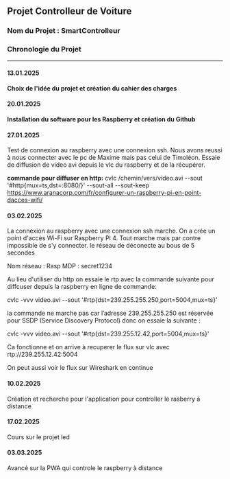 ## Projet Controlleur de Voiture 

### Nom du Projet : SmartControlleur

### Chronologie du Projet

---

#### **13.01.2025**  
**Choix de l'idée du projet et création du cahier des charges**  


#### **20.01.2025**  
**Installation du software pour les Raspberry et création du Github**  


#### **27.01.2025**  

Test de connexion au raspberry avec une connexion ssh. Nous avons reussi à nous connecter avec le pc de Maxime mais pas celui de Timoléon.
Essaie de diffusion de video avi depuis le vlc du raspberry et de la récupérer.

**commande pour diffuser en http:**
cvlc /chemin/vers/video.avi --sout '#http{mux=ts,dst=:8080/}' --sout-all --sout-keep
https://www.aranacorp.com/fr/configurer-un-raspberry-pi-en-point-dacces-wifi/

#### **03.02.2025**  

La connexion au raspberry avec une connexion ssh marche.
On a crée un point d'accès Wi-Fi sur Raspberry Pi 4.
Tout marche mais par contre impossible de s'y connecter. 
le réseau de déconecte au bous de 5 secondes

Nom réseau : Rasp
MDP : secret1234


Au lieu d'utiliser du http on essaie le rtp avec la commande suivante pour diffcuser depuis la raspberry en ligne de commande:

cvlc -vvv video.avi --sout '#rtp{dst=239.255.255.250,port=5004,mux=ts}'

la commande ne marche pas car l’adresse 239.255.255.250 est réservée pour SSDP (Service Discovery Protocol) donc on essaie la suivante :

cvlc -vvv video.avi --sout '#rtp{dst=239.255.12.42,port=5004,mux=ts}'

Ca fonctionne et on arrive à recuperer le flux sur vlc avec rtp://239.255.12.42:5004

On peut aussi voir le flux sur Wireshark en continue

#### **10.02.2025**  

Création et recherche pour l'application pour controller le rasberry à distance

#### **17.02.2025**  

Cours sur le projet led

#### **03.03.2025**  

Avancé sur la PWA qui controle le raspberry à distance
